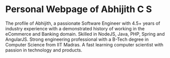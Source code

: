 # Personal Webpage of Abhijith C S
The profile of Abhijith, a passionate Software Engineer with 4.5+ years of industry experience with a demonstrated history of working in the eCommerce and Banking domain. Skilled in NodeJS, Java, PHP, Spring and AngularJS. Strong engineering professional with a B-Tech degree in Computer Science from IIT Madras. A fast learning computer scientist with passion in technology and products.
